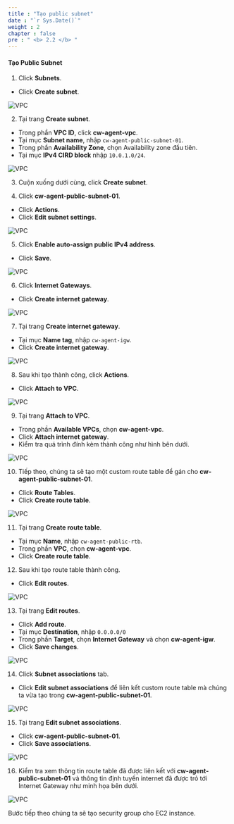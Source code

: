 ```yaml
---
title : "Tạo public subnet"
date : "`r Sys.Date()`"
weight : 2
chapter : false
pre : " <b> 2.2 </b> "
---
```


#### Tạo Public Subnet

1. Click **Subnets**.
  + Click **Create subnet**.

![VPC](/images/2-preparation/2.2-create-public-subnet/001-createsubnet.png)

2. Tại trang **Create subnet**.
  + Trong phần **VPC ID**, click **cw-agent-vpc**.
  + Tại mục **Subnet name**, nhập `cw-agent-public-subnet-01`.
  + Trong phần **Availability Zone**, chọn Availability zone đầu tiên.
  + Tại mục **IPv4 CIRD block** nhập `10.0.1.0/24`.

![VPC](/images/2-preparation/2.2-create-public-subnet/002-createsubnet.png)

3. Cuộn xuống dưới cùng, click **Create subnet**.

4. Click **cw-agent-public-subnet-01**.
  + Click **Actions**.
  + Click **Edit subnet settings**.

![VPC](/images/2-preparation/2.2-create-public-subnet/003-createsubnet.png)

5. Click **Enable auto-assign public IPv4 address**.
  + Click **Save**.

![VPC](/images/2-preparation/2.2-create-public-subnet/004-createsubnet.png)

6. Click **Internet Gateways**.
  + Click **Create internet gateway**.
  
![VPC](/images/2-preparation/2.2-create-public-subnet/005-createigw.png)

7. Tại trang **Create internet gateway**.
  + Tại mục **Name tag**, nhập `cw-agent-igw`.
  + Click **Create internet gateway**.
  
![VPC](/images/2-preparation/2.2-create-public-subnet/006-createigw.png)

8. Sau khi tạo thành công, click **Actions**.
  + Click **Attach to VPC**.
 
![VPC](/images/2-preparation/2.2-create-public-subnet/007-createigw.png)

9. Tại trang **Attach to VPC**.
  + Trong phần **Available VPCs**, chọn **cw-agent-vpc**.
  + Click **Attach internet gateway**.
  + Kiểm tra quá trình đính kèm thành công như hình bên dưới.

![VPC](/images/2-preparation/2.2-create-public-subnet/008-createigw.png)

10. Tiếp theo, chúng ta sẽ tạo một custom route table để gán cho **cw-agent-public-subnet-01**.
  + Click **Route Tables**.
  + Click **Create route table**.

![VPC](/images/2-preparation/2.2-create-public-subnet/009-creatertb.png)

11. Tại trang **Create route table**.
  + Tại mục **Name**, nhập `cw-agent-public-rtb`.
  + Trong phần **VPC**, chọn **cw-agent-vpc**.
  + Click **Create route table**.

12. Sau khi tạo route table thành công.
  + Click **Edit routes**.
  
![VPC](/images/2-preparation/2.2-create-public-subnet/010-creatertb.png)

13. Tại trang **Edit routes**.
  + Click **Add route**.
  + Tại mục **Destination**, nhập `0.0.0.0/0`
  + Trong phần **Target**, chọn **Internet Gateway** và chọn **cw-agent-igw**.
  + Click **Save changes**.

![VPC](/images/2-preparation/2.2-create-public-subnet/011-creatertb.png)

14. Click **Subnet associations** tab.
  + Click **Edit subnet associations** để  liên kết custom route table mà chúng ta vừa tạo trong **cw-agent-public-subnet-01**.


![VPC](/images/2-preparation/2.2-create-public-subnet/012-creatertb.png)

15. Tại trang **Edit subnet associations**.
  + Click **cw-agent-public-subnet-01**.
  + Click **Save associations**.

![VPC](/images/2-preparation/2.2-create-public-subnet/013-creatertb.png)

16. Kiểm tra xem thông tin route table đã được liên kết với **cw-agent-public-subnet-01** và thông tin định tuyến internet đã được trỏ tới Internet Gateway như minh họa bên dưới.

![VPC](/images/2-preparation/2.2-create-public-subnet/014-creatertb.png)

Bước tiếp theo chúng ta sẽ tạo security group cho EC2 instance.